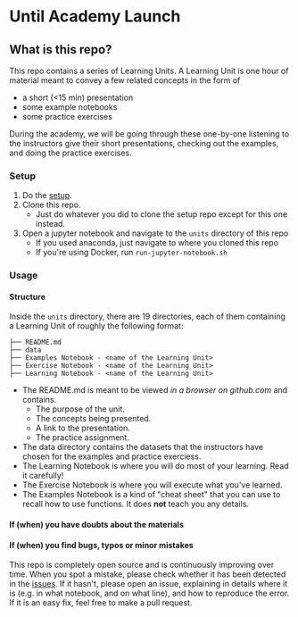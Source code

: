 # Until Academy Launch

## What is this repo?

This repo contains a series of Learning Units. A Learning Unit is one hour of material
meant to convey a few related concepts in the form of

- a short (<15 min) presentation
- some example notebooks
- some practice exercises

During the academy, we will be going through these one-by-one listening
to the instructors give their short presentations, checking out the examples,
and doing the practice exercises.

### Setup

1. Do the [setup](https://github.com/LDSSA/setup).
1. Clone this repo.
    - Just do whatever you did to clone the setup repo except for this one instead.
1. Open a jupyter notebook and navigate to the `units` directory of this repo
    - If you used anaconda, just navigate to where you cloned this repo
    - If you're using Docker, run `run-jupyter-notebook.sh`

### Usage

#### Structure
Inside the `units` directory, there are 19 directories, each of them containing
a Learning Unit of roughly the following format:

```
├── README.md
├── data
├── Examples Notebook - <name of the Learning Unit> 
├── Exercise Notebook - <name of the Learning Unit> 
├── Learning Notebook - <name of the Learning Unit> 
```

- The README.md is meant to be viewed *in a browser on github.com* and contains.
    - The purpose of the unit.
    - The concepts being presented.
    - A link to the presentation.
    - The practice assignment.
- The data directory contains the datasets that the instructors have
  chosen for the examples and practice exerciess.
- The Learning Notebook is where you will do most of your learning. Read it carefully! 
- The Exercise Notebook is where you will execute what you've learned. 
- The Examples Notebook is a kind of "cheat sheet" that you can use to recall how  to use functions. It does **not** teach you any details. 
 
#### If (when) you have doubts about the materials  

#### If (when) you find bugs, typos or minor mistakes 
This repo is completely open source and is continuously improving over time. When you spot a mistake, please check whether it has been detected in the [issues](https://github.com/LDSSA/bootcamp/issues). If it hasn't, please open an issue, explaining in details where it is (e.g. in what notebook, and on what line), and how to reproduce the error. If it is an easy fix, feel free to make a pull request.  
